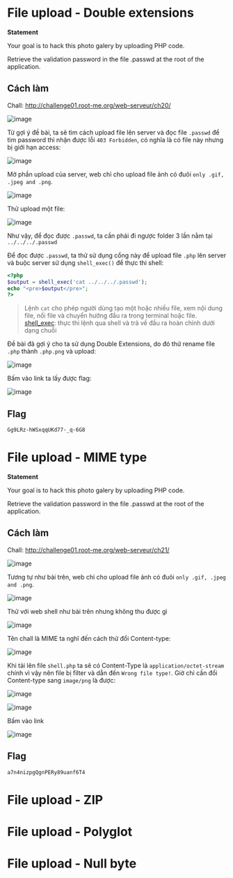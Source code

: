 
# File upload - Double extensions
**Statement**

Your goal is to hack this photo galery by uploading PHP code.

Retrieve the validation password in the file .passwd at the root of the application.

## Cách làm
Chall: http://challenge01.root-me.org/web-serveur/ch20/

![image](https://github.com/aQ05/Write-up.training/assets/121664384/dd695a09-b2e1-47d8-9102-008a93ac9808)

Từ gợi ý đề bài, ta sẽ tìm cách upload file lên server và đọc file `.passwd` để tìm password thì nhận được lỗi `403 Forbidden`, có nghĩa là có file này nhưng bị giới hạn access:

![image](https://github.com/aQ05/Write-up.training/assets/121664384/2f2a7a05-2042-4dff-9351-fbbe61f4a6a5)

Mở phần upload của server, web chỉ cho upload file ảnh có đuôi `only .gif, .jpeg and .png`.

![image](https://github.com/aQ05/Write-up.training/assets/121664384/091bf4af-0ae0-4b91-8a37-f8e757db6daa)

Thử upload một file:

![image](https://github.com/aQ05/Write-up.training/assets/121664384/ff191227-9f42-4a2f-be32-fcc88ebe2b97)

Như vậy, để đọc được `.passwd`, ta cần phải đi ngược folder 3 lần nằm tại `../../../.passwd`

Để đọc được `.passwd`, ta thử sử dụng cổng này để upload file `.php` lên server và buộc server sử dụng `shell_exec()` để thực thi shell:
```php
<?php
$output = shell_exec('cat ../../../.passwd');
echo "<pre>$output</pre>";
?>
```
> Lệnh `cat` cho phép người dùng tạo một hoặc nhiều file, xem nội dung file, nối file và chuyển hướng đầu ra trong terminal hoặc file.
> [shell_exec](https://www.php.net/manual/en/function.shell-exec.php): thực thi lệnh qua shell và trả về đầu ra hoàn chỉnh dưới dạng chuỗi

Đề bài đã gợi ý cho ta sử dụng Double Extensions, do đó thử rename file `.php` thành `.php.png` và upload:

![image](https://github.com/aQ05/Write-up.training/assets/121664384/e814115b-022a-435a-b933-0237c030467c)

Bấm vào link ta lấy được flag:

![image](https://github.com/aQ05/Write-up.training/assets/121664384/410d2f24-3879-48a5-830f-f5c2796dfffc)

## Flag
`Gg9LRz-hWSxqqUKd77-_q-6G8`

# File upload - MIME type

**Statement**

Your goal is to hack this photo galery by uploading PHP code.

Retrieve the validation password in the file .passwd at the root of the application.

## Cách làm
Chall: http://challenge01.root-me.org/web-serveur/ch21/

![image](https://github.com/aQ05/Write-up.training/assets/121664384/80b89c10-5442-4504-856a-cea0e8fe2c85)

Tương tự như bài trên, web chỉ cho upload file ảnh có đuôi `only .gif, .jpeg and .png`.

![image](https://github.com/aQ05/Write-up.training/assets/121664384/67334c23-c269-4918-af2b-33b7f5cdd3fe)

Thử với web shell như bài trên nhưng không thu được gì

![image](https://github.com/aQ05/Write-up.training/assets/121664384/ca747dad-3b0e-4451-9559-07eec4fc7ea8)

Tên chall là MIME ta nghĩ đến cách thử đổi Content-type:

![image](https://github.com/aQ05/Write-up.training/assets/121664384/0b125dd9-0f87-4912-b416-d7ec9d4b32b9)

Khi tải lên file `shell.php` ta sẽ có Content-Type là `application/octet-stream` chính vì vậy nên file bị filter và dẫn đến `Wrong file type!`. Giờ chỉ cần đổi Content-type sang `image/png` là được: 

![image](https://github.com/aQ05/Write-up.training/assets/121664384/ed4c1152-b404-4c12-b36c-f59728a358b1)

![image](https://github.com/aQ05/Write-up.training/assets/121664384/711e82b0-c021-4bbb-90ae-c05b486c3e34)

Bấm vào link

![image](https://github.com/aQ05/Write-up.training/assets/121664384/e8151dae-6cb3-4881-8bcf-8b6ba21e700d)

## Flag
`a7n4nizpgQgnPERy89uanf6T4`

# File upload - ZIP
# File upload - Polyglot
# File upload - Null byte
